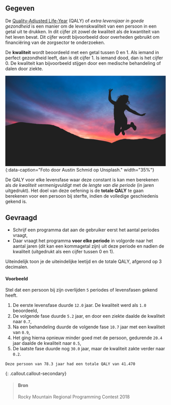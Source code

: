 ## Gegeven

De <a href="https://nl.wikipedia.org/wiki/Quality-adjusted_life_year" target="_blank">Quality-Adjusted Life-Year</a> (QALY) of *extra levensjaar in goede gezondheid* is een manier om de levenskwaliteit van een persoon in een getal uit te drukken. In dit cijfer zit zowel de kwaliteit als de kwantiteit van het leven bevat. Dit cijfer wordt bijvoorbeeld door overheden gebruikt om financiëring van de zorgsector te onderzoeken.

De **kwaliteit** wordt beoordeeld met een getal tussen 0 en 1. Als iemand in perfect gezondheid leeft, dan is dit cijfer 1. Is iemand dood, dan is het cijfer 0. De kwaliteit kan bijvoorbeeld stijgen door een medische behandeling of dalen door ziekte.

![Een kwaliteitsvolle zonsondergang.](media/austin-schmid.jpg "Een kwaliteitsvolle zonsondergang."){:data-caption="Foto door Austin Schmid op Unsplash." width="35%"}

De QALY voor elke levensfase waar deze constant is kan men berekenen als *de kwaliteit vermenigvuldigt* met de *lengte van die periode* (in jaren uitgedrukt). Het doel van deze oefening is de **totale QALY** te gaan berekenen voor een persoon bij sterfte, indien de volledige geschiedenis gekend is.

## Gevraagd

- Schrijf een programma dat aan de gebruiker eerst het aantal periodes vraagt,
- Daar vraagt het programma **voor elke periode** in volgorde naar het aantal jaren (dit kan een kommagetal zijn) uit deze periode en nadien de kwaliteit (uitgedrukt als een cijfer tussen 0 en 1).

Uiteindelijk toon je de uiteindelijke leetijd en de totale QALY, afgerond op 3 decimalen.

#### Voorbeeld

Stel dat een persoon bij zijn overlijden `5` periodes of levensfasen gekend heeft.

1. De eerste levensfase duurde `12.0` jaar. De kwaliteit werd als `1.0` beoordeeld,
2. De volgende fase duurde `5.2` jaar, en door een ziekte daalde de kwaliteit naar `0.7`,
3. Na een behandeling duurde de volgende fase `10.7` jaar met een kwaliteit van `0.9`,
4. Het ging hierna opnieuw minder goed met de persoon, gedurende `20.4` jaar daalde de kwaliteit naar `0.5`,
5. De laatste fase duurde nog `30.0` jaar, maar de kwaliteit zakte verder naar `0.2`.

```
Deze persoon van 78.3 jaar had een totale QALY van 41.470
```

{: .callout.callout-secondary}
>#### Bron
> Rocky Mountain Regional Programming Contest 2018